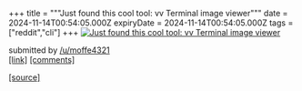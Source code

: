 +++
title = """Just found this cool tool: vv Terminal image viewer"""
date = 2024-11-14T00:54:05.000Z
expiryDate = 2024-11-14T00:54:05.000Z
tags = ["reddit","cli"]
+++
[![Just found this cool tool: vv Terminal image viewer](https://external-preview.redd.it/fh3fjlb_yVMHHWdDfsic0BNuqwEM8P4jXm5ENQ6ESSY.jpg?width=640&crop=smart&auto=webp&s=ab773846d725cf82dbb706992c7bdabfff3fa3af "Just found this cool tool: vv Terminal image viewer")](https://www.reddit.com/r/commandline/comments/1gqso4x/just_found_this_cool_tool_vv_terminal_image_viewer/)

submitted by [/u/moffe4321](https://www.reddit.com/user/moffe4321)  
[\[link\]](https://github.com/wolfpld/vv) [\[comments\]](https://www.reddit.com/r/commandline/comments/1gqso4x/just_found_this_cool_tool_vv_terminal_image_viewer/)

[[source]](https://www.reddit.com/r/commandline/comments/1gqso4x/just_found_this_cool_tool_vv_terminal_image_viewer/)
